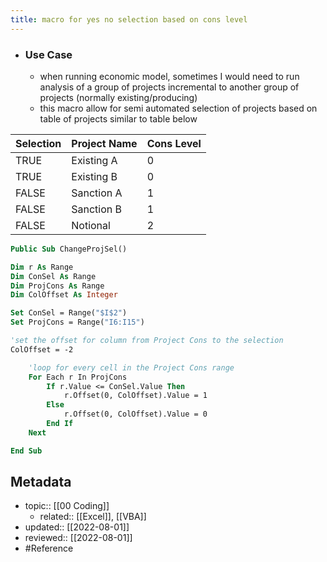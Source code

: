 ```yaml
---
title: macro for yes no selection based on cons level
---
```


- ### Use Case
	- when running economic model, sometimes I would need to run analysis of a group of projects incremental to another group of projects (normally existing/producing)
	- this macro allow for semi automated selection of projects based on table of projects similar to table below

| Selection | Project Name | Cons Level |
|:----------|:-------------|:-----------|
| TRUE      | Existing A   |          0 |
| TRUE      | Existing B   |          0 |
| FALSE     | Sanction A   |          1 |
| FALSE     | Sanction B   |          1 |
| FALSE     | Notional     |          2 |  

```vb
Public Sub ChangeProjSel()

Dim r As Range
Dim ConSel As Range
Dim ProjCons As Range
Dim ColOffset As Integer

Set ConSel = Range("$I$2")
Set ProjCons = Range("I6:I15")

'set the offset for column from Project Cons to the selection
ColOffset = -2

    'loop for every cell in the Project Cons range
    For Each r In ProjCons
        If r.Value <= ConSel.Value Then
            r.Offset(0, ColOffset).Value = 1
        Else
            r.Offset(0, ColOffset).Value = 0
        End If
    Next

End Sub
```

## Metadata
- topic:: [[00 Coding]]
	- related:: [[Excel]], [[VBA]]
- updated:: [[2022-08-01]]
- reviewed:: [[2022-08-01]]
- #Reference 
